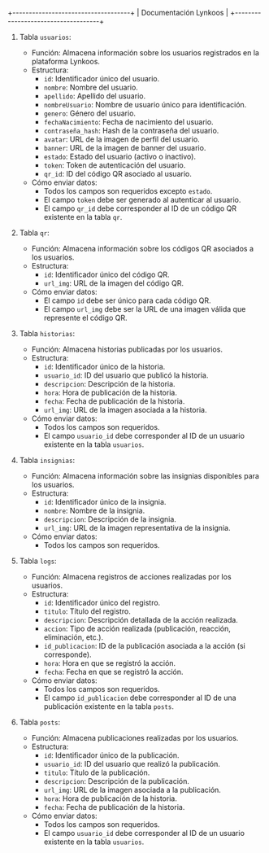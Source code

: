 +------------------------------------+
|        Documentación Lynkoos       |
+------------------------------------+

1. Tabla `usuarios`:
   - Función: Almacena información sobre los usuarios registrados en la plataforma Lynkoos.
   - Estructura:
     - `id`: Identificador único del usuario.
     - `nombre`: Nombre del usuario.
     - `apellido`: Apellido del usuario.
     - `nombreUsuario`: Nombre de usuario único para identificación.
     - `genero`: Género del usuario.
     - `fechaNacimiento`: Fecha de nacimiento del usuario.
     - `contraseña_hash`: Hash de la contraseña del usuario.
     - `avatar`: URL de la imagen de perfil del usuario.
     - `banner`: URL de la imagen de banner del usuario.
     - `estado`: Estado del usuario (activo o inactivo).
     - `token`: Token de autenticación del usuario.
     - `qr_id`: ID del código QR asociado al usuario.
   - Cómo enviar datos:
     - Todos los campos son requeridos excepto `estado`.
     - El campo `token` debe ser generado al autenticar al usuario.
     - El campo `qr_id` debe corresponder al ID de un código QR existente en la tabla `qr`.

2. Tabla `qr`:
   - Función: Almacena información sobre los códigos QR asociados a los usuarios.
   - Estructura:
     - `id`: Identificador único del código QR.
     - `url_img`: URL de la imagen del código QR.
   - Cómo enviar datos:
     - El campo `id` debe ser único para cada código QR.
     - El campo `url_img` debe ser la URL de una imagen válida que represente el código QR.

3. Tabla `historias`:
   - Función: Almacena historias publicadas por los usuarios.
   - Estructura:
     - `id`: Identificador único de la historia.
     - `usuario_id`: ID del usuario que publicó la historia.
     - `descripcion`: Descripción de la historia.
     - `hora`: Hora de publicación de la historia.
     - `fecha`: Fecha de publicación de la historia.
     - `url_img`: URL de la imagen asociada a la historia.
   - Cómo enviar datos:
     - Todos los campos son requeridos.
     - El campo `usuario_id` debe corresponder al ID de un usuario existente en la tabla `usuarios`.

4. Tabla `insignias`:
   - Función: Almacena información sobre las insignias disponibles para los usuarios.
   - Estructura:
     - `id`: Identificador único de la insignia.
     - `nombre`: Nombre de la insignia.
     - `descripcion`: Descripción de la insignia.
     - `url_img`: URL de la imagen representativa de la insignia.
   - Cómo enviar datos:
     - Todos los campos son requeridos.

5. Tabla `logs`:
   - Función: Almacena registros de acciones realizadas por los usuarios.
   - Estructura:
     - `id`: Identificador único del registro.
     - `titulo`: Título del registro.
     - `descripcion`: Descripción detallada de la acción realizada.
     - `accion`: Tipo de acción realizada (publicación, reacción, eliminación, etc.).
     - `id_publicacion`: ID de la publicación asociada a la acción (si corresponde).
     - `hora`: Hora en que se registró la acción.
     - `fecha`: Fecha en que se registró la acción.
   - Cómo enviar datos:
     - Todos los campos son requeridos.
     - El campo `id_publicacion` debe corresponder al ID de una publicación existente en la tabla `posts`.

6. Tabla `posts`:
   - Función: Almacena publicaciones realizadas por los usuarios.
   - Estructura:
     - `id`: Identificador único de la publicación.
     - `usuario_id`: ID del usuario que realizó la publicación.
     - `titulo`: Título de la publicación.
     - `descripcion`: Descripción de la publicación.
     - `url_img`: URL de la imagen asociada a la publicación.
     - `hora`: Hora de publicación de la historia.
     - `fecha`: Fecha de publicación de la historia.
   - Cómo enviar datos:
     - Todos los campos son requeridos.
     - El campo `usuario_id` debe corresponder al ID de un usuario existente en la tabla `usuarios`.
